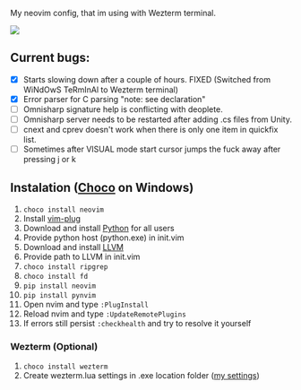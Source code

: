 My neovim config, that im using with Wezterm terminal.

![](https://github.com/sqdrck/nvim/blob/master/images/Screenshot%202023-05-14%20231737.png)

## Current bugs:
- [x] Starts slowing down after a couple of hours. FIXED (Switched from WiNdOwS TeRmInAl to Wezterm terminal)
- [x] Error parser for C parsing "note: see declaration"
- [ ] Omnisharp signature help is conflicting with deoplete.
- [ ] Omnisharp server needs to be restarted after adding .cs files from Unity.
- [ ] cnext and cprev doesn't work when there is only one item in quickfix list.
- [ ] Sometimes after VISUAL mode start cursor jumps the fuck away after pressing j or k

## Instalation ([Choco](https://chocolatey.org/) on Windows)
1. `choco install neovim`
1. Install [vim-plug](https://github.com/junegunn/vim-plug)
1. Download and install [Python](https://www.python.org) for all users
1. Provide python host (python.exe) in init.vim
1. Download and install [LLVM](https://github.com/llvm/llvm-project)
1. Provide path to LLVM in init.vim
1. `choco install ripgrep`
1. `choco install fd`
1. `pip install neovim`
1. `pip install pynvim`
1. Open nvim and type `:PlugInstall`
1. Reload nvim and type `:UpdateRemotePlugins`
1. If errors still persist `:checkhealth` and try to resolve it yourself
### Wezterm (Optional)
1. `choco install wezterm`
1. Create wezterm.lua settings in .exe location folder ([my settings](https://gist.github.com/sqdrck/d9d6b21e9e039d26b0fb0f4b56f0b5a5))
